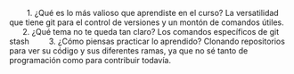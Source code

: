        1. ¿Qué es lo más valioso que aprendiste en el curso?
La versatilidad que tiene git para el control de versiones y un montón de comandos útiles.
        2. ¿Qué tema no te queda tan claro?
Los comandos específicos de git stash
        3. ¿Cómo piensas practicar lo aprendido?
Clonando repositorios para ver su código y sus diferentes ramas, ya que no sé tanto de programación como para contribuir todavía.
